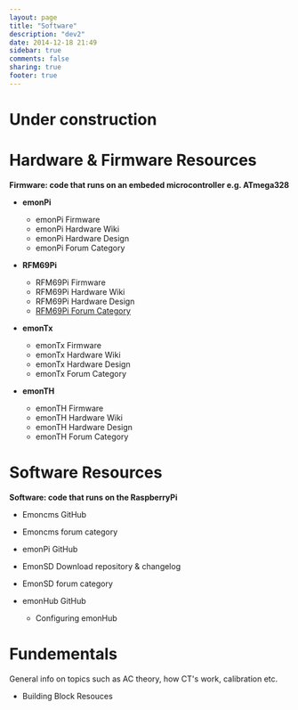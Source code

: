 ```yaml
---
layout: page
title: "Software"
description: "dev2"
date: 2014-12-18 21:49
sidebar: true
comments: false
sharing: true
footer: true
---
```


# Under construction

# Hardware & Firmware Resources

**Firmware: code that runs on an embeded microcontroller e.g. ATmega328**

- **emonPi**
  - emonPi Firmware
  - emonPi Hardware Wiki
  - emonPi Hardware Design
  - emonPi Forum Category

- **RFM69Pi**
  - RFM69Pi Firmware
  - RFM69Pi Hardware Wiki
  - RFM69Pi Hardware Design
  - [RFM69Pi Forum Category](https://community.openenergymonitor.org/c/hardware/rfm69pi)

- **emonTx**
  - emonTx Firmware
  - emonTx Hardware Wiki
  - emonTx Hardware Design
  - emonTx Forum Category

- **emonTH**
  - emonTH Firmware
  - emonTH Hardware Wiki
  - emonTH Hardware Design
  - emonTH Forum Category


# Software Resources

**Software: code that runs on the RaspberryPi**

- Emoncms GitHub
- Emoncms forum category

- emonPi GitHub
- EmonSD Download repository & changelog
- EmonSD forum category

- emonHub GitHub
  - Configuring emonHub

# Fundementals

General info on topics such as AC theory, how CT's work, calibration etc.

- Building Block Resouces